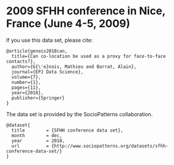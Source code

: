 # 2009 SFHH conference in Nice, France (June 4-5, 2009)

If you use this data set, please cite: 

```
@article{genois2018can,
  title={Can co-location be used as a proxy for face-to-face contacts?},
  author={G{\'e}nois, Mathieu and Barrat, Alain},
  journal={EPJ Data Science},
  volume={7},
  number={1},
  pages={11},
  year={2018},
  publisher={Springer}
}
```


The data set is provided by the SocioPatterns collaboration.

```
@dataset{
  title        = {SFHH conference data set},
  month        = dec,
  year         = 2018,
  url          = {http://www.sociopatterns.org/datasets/sfhh-conference-data-set/}
}
```